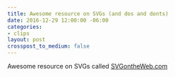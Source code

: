 ```yaml
---
title: Awesome resource on SVGs (and dos and donts)
date: 2016-12-29 12:00:00 -06:00
categories:
- clips
layout: post
crosspost_to_medium: false
---
```


Awesome resource on SVGs called [SVGontheWeb.com](https://t.co/oXoruvNQ7x)